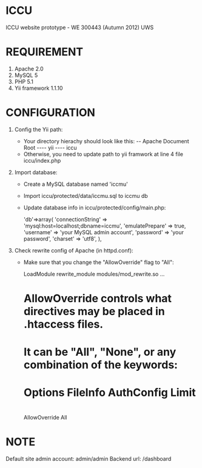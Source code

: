 ICCU
====
ICCU website prototype - WE 300443 (Autumn 2012) UWS

REQUIREMENT
================================================================================
1. Apache 2.0
2. MySQL 5
3. PHP 5.1
4. Yii framework 1.1.10

CONFIGURATION
================================================================================
1. Config the Yii path:

   + Your directory hierachy should look like this:
        -- Apache Document Root
        ---- yii
        ---- iccu
   + Otherwise, you need to update path to yii framwork at line 4 file iccu/index.php

2. Import database:

   + Create a MySQL database named 'iccmu'
   + Import iccu/protected/data/iccmu.sql to iccmu db
   + Update database info in iccu/protected/config/main.php:

        'db'=>array(
			'connectionString' => 'mysql:host=localhost;dbname=iccmu',
			'emulatePrepare' => true,
			'username' => 'your MySQL admin account',
			'password' => 'your password',
			'charset' => 'utf8',
		),

3. Check rewrite config of Apache (in httpd.conf):

   + Make sure that you change the "AllowOverride" flag to "All":

        LoadModule rewrite_module modules/mod_rewrite.so
        ...

        # AllowOverride controls what directives may be placed in .htaccess files.
        # It can be "All", "None", or any combination of the keywords:
        #   Options FileInfo AuthConfig Limit
        #
        AllowOverride All


NOTE
================================================================================
Default site admin account: admin/admin
Backend url: /dashboard
